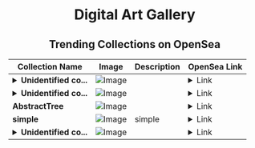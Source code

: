 <div align="center">

# Digital Art Gallery

## Trending Collections on OpenSea

| Collection Name                       | Image                                                                                     | Description                       | OpenSea Link                                                                                          |
|---------------------------------------|-------------------------------------------------------------------------------------------|-----------------------------------|--------------------------------------------------------------------------------------------------------|
| **<details><summary>Unidentified co...</summary>Unidentified contract a9829136-0a64-4049-bc17-bb092b9987cf</details>** | ![Image](https://i.seadn.io/s/raw/files/a837708742ad8afcb35eb60ba787976d.jpg?w=500&auto=format?w=200&auto=format) |  | <details><summary>Link</summary>[Unidentified contract a9829136-0a64-4049-bc17-bb092b9987cf](https://opensea.io/collection/unidentified-contract-a9829136-0a64-4049-bc17-bb09)</details> |
| **<details><summary>Unidentified co...</summary>Unidentified contract 7abbdbfb-e110-4d21-8937-934911069085</details>** | ![Image](https://i.seadn.io/s/raw/files/a837708742ad8afcb35eb60ba787976d.jpg?w=500&auto=format?w=200&auto=format) |  | <details><summary>Link</summary>[Unidentified contract 7abbdbfb-e110-4d21-8937-934911069085](https://opensea.io/collection/unidentified-contract-7abbdbfb-e110-4d21-8937-9349)</details> |
| **AbstractTree** | ![Image](https://i.seadn.io/s/raw/files/1d32d251801e000277f5c15e6b958721.jpg?w=500&auto=format?w=200&auto=format) |  | <details><summary>Link</summary>[AbstractTree](https://opensea.io/collection/abstracttree-1)</details> |
| **simple** | ![Image](https://i.seadn.io/s/raw/files/66b06778bad1e8e6e4f81df569866307.png?w=500&auto=format?w=200&auto=format) | simple | <details><summary>Link</summary>[simple](https://opensea.io/collection/simple-122)</details> |
| **<details><summary>Unidentified co...</summary>Unidentified contract 987f104c-b054-4b6a-b4d3-4b1277dd98ba</details>** | ![Image](https://i.seadn.io/s/raw/files/e9acf51ddce687ccf33c485e916aec1b.jpg?w=500&auto=format?w=200&auto=format) |  | <details><summary>Link</summary>[Unidentified contract 987f104c-b054-4b6a-b4d3-4b1277dd98ba](https://opensea.io/collection/unidentified-contract-987f104c-b054-4b6a-b4d3-4b12)</details> |

</div>